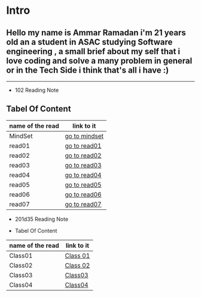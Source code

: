 # Intro

## Hello my name is Ammar Ramadan i'm 21 years old an a student in ASAC studying Software engineering , a small brief about my self that i love coding and solve a many problem in general or in the Tech Side i think that's all i have  :)

----

- 102 Reading Note

## Tabel Of Content

name of the read | link to it
------------ | -------------
MindSet | [go to mindset](https://ammarzeyad.github.io/reading-notes/MindSet)
read01  | [go to read01](https://ammarzeyad.github.io/reading-notes/read01)
read02  | [go to read02](https://ammarzeyad.github.io/reading-notes/read02)
read03  | [go to read03](https://ammarzeyad.github.io/reading-notes/read03)
read04  | [go to read04](https://ammarzeyad.github.io/reading-notes/read04)
read05  | [go to read05](https://ammarzeyad.github.io/reading-notes/read05)
read06  | [go to read06](https://ammarzeyad.github.io/reading-notes/read06)
read07  | [go to read07](https://ammarzeyad.github.io/reading-notes/read07)
  
- 201d35 Reading Note

- Tabel Of Content

name of the read | link to it
------------ | -------------
Class01  | [Class 01](https://ammarzeyad.github.io/READING-NOTES/201/class01)
Class02  | [Class 02](https://ammarzeyad.github.io/READING-NOTES/201/class02)
Class03  | [Class03](https://ammarzeyad.github.io/READING-NOTES/201/class03)
Class04  | [Class04](https://ammarzeyad.github.io/READING-NOTES/201/class04)
